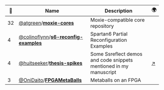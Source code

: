 |:star2: | Name | Description | 🌍|
|---|---|---|---|
|32|[@atgreen](https://github.com/atgreen)/[**moxie-cores**](https://github.com/atgreen/moxie-cores)|Moxie-compatible core repository||
|4|[@colinoflynn](https://github.com/colinoflynn)/[**s6-reconfig-examples**](https://github.com/colinoflynn/s6-reconfig-examples)|Spartan6 Partial Reconfiguration Examples||
|4|[@huitseeker](https://github.com/huitseeker)/[**thesis-spikes**](https://github.com/huitseeker/thesis-spikes)|Some Ssreflect demos and code snippets mentioned in my manuscript|[:arrow_upper_right:](http://www.garillot.net)|
|3|[@OniDaito](https://github.com/OniDaito)/[**FPGAMetaBalls**](https://github.com/OniDaito/FPGAMetaBalls)|Metaballs on an FPGA||

